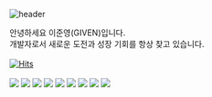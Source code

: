 ![header](https://capsule-render.vercel.app/api?type=slice&color=auto&height=150&section=header&text=Developer&fontSize=50&fontAlign=60&desc=Given&descAlign=77&theme=radical)

안녕하세요 이준영(GIVEN)입니다. <br />
  개발자로서 새로운 도전과 성장 기회를 항상 찾고 있습니다.<br/> 
  <br/>
[![Hits](https://hits.seeyoufarm.com/api/count/incr/badge.svg?url=https%3A%2F%2Fgithub.com%2FosanThor%2FREADME&count_bg=%2379C83D&title_bg=%23555555&icon=github.svg&icon_color=%23E7E7E7&title=hits&edge_flat=false)](https://hits.seeyoufarm.com)
  <br/>
  <br/>
    <img src="https://img.shields.io/badge/Javascript-F7DF1E?style=flat&logo=javascript&logoColor=black"/> <img src="https://img.shields.io/badge/React-61DAFB?style=flat&logo=React&logoColor=black"/> <img src="https://img.shields.io/badge/Typescript-3178C6?style=flat&logo=Typescript&logoColor=white"/> <img src="https://img.shields.io/badge/Next-000000?style=flat&logo=Next.js&logoColor=white"/> <img src="https://img.shields.io/badge/Redux-764ABC?style=flat&logo=Redux&logoColor=white"/> <img src="https://img.shields.io/badge/Redux Toolkit-593D88?style=flat&logo=Redux&logoColor=white"/> <img src="https://img.shields.io/badge/Sass-CC6699?style=flat&logo=Sass&logoColor=white"/> <img src="https://img.shields.io/badge/postcss-DD3A0A?style=flat&logo=postcss&logoColor=white"/> <img src="https://img.shields.io/badge/tailwindcss-06B6D4?style=flat&logo=tailwind&logoColor=white"/>

